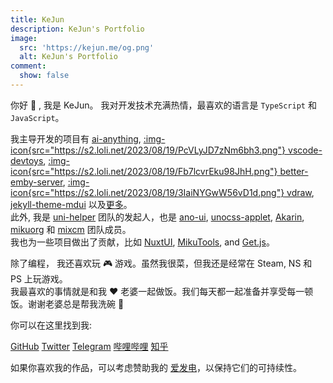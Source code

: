 ```yaml
---
title: KeJun
description: KeJun's Portfolio
image:
  src: 'https://kejun.me/og.png'
  alt: KeJun's Portfolio
comment:
  show: false
---
```

你好 <span animated animated-wobble animated-infinite inline-block>👋</span> , 我是 KeJun。 我对开发技术充满热情，最喜欢的语言是 <span i-simple-icons-typescript color="#3178c6"></span> `TypeScript` 和 <span i-simple-icons-javascript color="#f7df1e"></span> `JavaScript`。

我主导开发的项目有 [<span i-app-logo-ai-anything></span> ai-anything](https://github.com/KeJunMao/ai-anything), [:img-icon{src="https://s2.loli.net/2023/08/19/PcVLyJD7zNm6bh3.png"} vscode-devtoys](https://github.com/KeJunMao/vscode-devtoys), [:img-icon{src="https://s2.loli.net/2023/08/19/Fb7lcvrEku98JhH.png"} better-emby-server](https://github.com/KeJunMao/better-emby-server), [:img-icon{src="https://s2.loli.net/2023/08/19/3IaiNYGwW56vD1d.png"} vdraw](https://github.com/KeJunMao/vdraw), [jekyll-theme-mdui](https://github.com/KeJunMao/jekyll-theme-mdui) 以及[更多](./projects/)。
<br>此外, 我是 [<span i-app-logo-uni-helper></span> uni-helper](https://github.com/uni-helper) 团队的发起人，也是 [ano-ui](https://github.com/ano-ui), [unocss-applet](https://github.com/unocss-applet), [Akarin](https://github.com/Akarin-project), [mikuorg](https://github.com/MikuOrg) 和 [mixcm](https://github.com/mixcm) 团队成员。
<br>我也为一些项目做出了贡献，比如 [NuxtUI](https://github.com/nuxtlabs/ui), [MikuTools](https://imiku.netlify.app/), and [Get.js](https://get.js.org/apps)。

除了编程， 我还喜欢玩 <span animated animated-tada animated-infinite inline-block>🎮</span> 游戏。虽然我很菜，但我还是经常在 <span i-simple-icons-steam></span> Steam, <span i-simple-icons-nintendoswitch></span> NS 和 <span i-simple-icons-playstation></span> PS 上玩游戏。
<br>我最喜欢的事情就是和我 <span animated animated-heart-beat animated-infinite inline-block>❤</span> 老婆一起做饭。我们每天都一起准备并享受每一顿饭。谢谢老婆总是帮我洗碗 🥹

你可以在这里找到我:

<p flex="~ wrap gap-3" class="mt--2!">
  <a href="https://github.com/KeJunMao" target="_blank"><span i-simple-icons-github></span> GitHub</a>
  <a href="https://www.twitter.com/yrmkejun" target="_blank"><span i-simple-icons-twitter color="#55acee"></span> Twitter</a>
  <a href="https://web.telegram.org/#/im?p=@KeJunPower" target="_blank"><span color="#2aa8ea" i-simple-icons-telegram></span> Telegram</a>
  <a href="https://space.bilibili.com/37728693" target="_blank"><span color="#fb7299" i-simple-icons-bilibili></span> 哔哩哔哩</a>
  <a href="https://www.zhihu.com/people/yan-la-la-72" target="_blank"><span color="#056de8" i-simple-icons-zhihu></span> 知乎</a>
</p>

如果你喜欢我的作品，可以考虑赞助我的 [<span i-carbon-lightning color="#946de7"></span> 爱发电](https://afdian.net/a/kejun)，以保持它们的可持续性。
